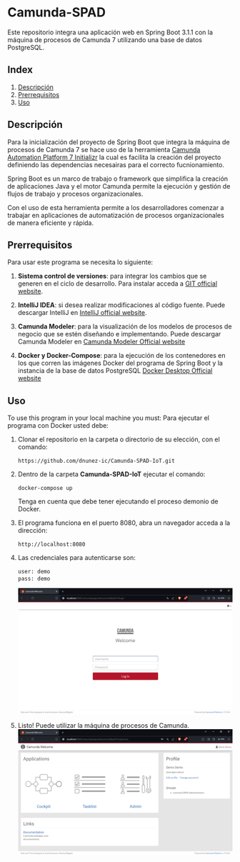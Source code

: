 # Camunda-SPAD
Este repositorio integra una aplicación web en Spring Boot 3.1.1 con la máquina de procesos de Camunda 7 utilizando una base de datos PostgreSQL.


## Index

1. [Descripción](#Descripción)
2. [Prerrequisitos](#Prerrequisitos)
3. [Uso](#Uso)


## Descripción

Para la inicialización del proyecto de Spring Boot que integra la máquina de procesos de Camunda 7 se hace uso de la herramienta [Camunda Automation Platform 7 Initializr](https://start.camunda.com/)
la cual es facilita la creación del proyecto definiendo las dependencias necesairas para el correcto fucnionamiento.

Spring Boot es un marco de trabajo o framework que simplifica la creación de aplicaciones Java y el motor Camunda permite la ejecución y gestión de flujos de trabajo y procesos organizacionales.

Con el uso de esta herramienta permite a los desarrolladores comenzar a trabajar en aplicaciones de automatización de procesos organizacionales de manera eficiente y rápida.

## Prerrequisitos

Para usar este programa se necesita lo siguiente:

1. **Sistema control de versiones**: para integrar los cambios que se generen en el ciclo de desarrollo. Para instalar acceda a [GIT official website](https://git-scm.com/downloads).

2. **IntelliJ IDEA**: si desea realizar modificaciones al código fuente. Puede descargar IntelliJ en [IntelliJ official website](https://www.jetbrains.com/es-es/idea/download/?section=windows).

3. **Camunda Modeler**: para la visualización de los modelos de procesos de negocio que se estén diseñando e implementando. Puede descargar Camunda Modeler en [Camunda Modeler Official website](https://camunda.com/download/modeler/)

4. **Docker y Docker-Compose**: para la ejecución de los contenedores en los que corren las imágenes Docker del programa de Spring Boot y la instancia de la base de datos PostgreSQL  [Docker Desktop Official website](https://www.docker.com/products/docker-desktop/)

## Uso

To use this program in your local machine you must:
Para ejecutar el programa con Docker usted debe:

1. Clonar el repositorio en la carpeta o directorio de su elección, con el comando: 

   ```
   https://github.com/dnunez-ic/Camunda-SPAD-IoT.git
   ```
2. Dentro de la carpeta **Camunda-SPAD-IoT** ejecutar el comando:
   ```
   docker-compose up
   ```
    Tenga en cuenta que debe tener ejecutando el proceso demonio de Docker.

3. El programa funciona en el puerto 8080, abra un navegador acceda a la dirección:
    ```
   http://localhost:8080
   ```
   
5. Las credenciales para autenticarse son:
    ```
   user: demo
   pass: demo

   ```
   ![Login de Camunda](docs/login-camunda.png)
6. Listo! Puede utilizar la máquina de procesos de Camunda.
   ![Dashboard de Camunda](docs/dashboard-camunda.png)